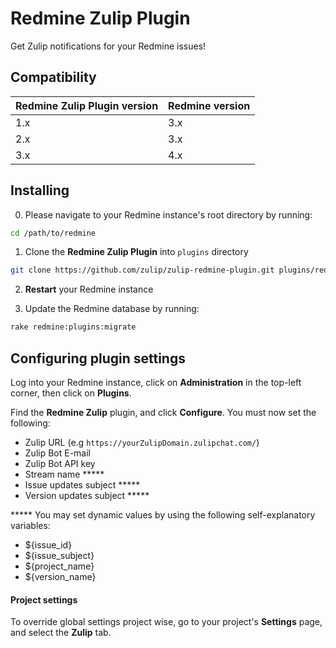# Redmine Zulip Plugin

Get Zulip notifications for your Redmine issues!

## Compatibility

| Redmine Zulip Plugin version | Redmine version |
| ---------------------------- | --------------- |
| 1.x                          | 3.x             |
| 2.x                          | 3.x             |
| 3.x                          | 4.x             |

## Installing

0. Please navigate to your Redmine instance's root directory by running:

```sh
cd /path/to/redmine
```

1. Clone the **Redmine Zulip Plugin** into `plugins` directory

```sh
git clone https://github.com/zulip/zulip-redmine-plugin.git plugins/redmine_zulip
```

2. **Restart** your Redmine instance

3. Update the Redmine database by running:

```sh
rake redmine:plugins:migrate
```

## Configuring plugin settings

Log into your Redmine instance, click on **Administration** in the top-left
corner, then click on **Plugins**.

Find the **Redmine Zulip** plugin, and click **Configure**. You must now set the
following:

* Zulip URL (e.g `https://yourZulipDomain.zulipchat.com/`)
* Zulip Bot E-mail
* Zulip Bot API key
* Stream name *****
* Issue updates subject *****
* Version updates subject *****

***** You may set dynamic values by using the following self-explanatory
variables:

* ${issue_id}
* ${issue_subject}
* ${project_name}
* ${version_name}

#### Project settings

To override global settings project wise, go to your project's **Settings**
page, and select the **Zulip** tab.
